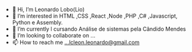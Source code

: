 - 👋 Hi, I’m Leonardo Lobo(Lio)
- 👀 I’m interested in HTML ,CSS ,React ,Node ,PHP ,C# ,Javascript, Python e Assembly.  
- 🌱 I’m currently l cursando Análise de sistemas pela Cândido Mendes
- 💞️ I’m looking to collaborate on ...
- 📫 How to reach me ...lcleon.leonardo@gmail.com

<!---
I'm Leonardo Lobo (Lio). Systems analysis study by Cândido Mendes University.
Passionate about technology, cinema and literature, but the biggest passion of all is called Noah, my bloved son.
--->

